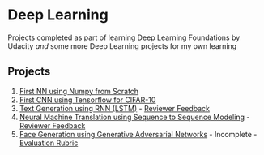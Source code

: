 # Deep Learning
Projects completed as part of learning Deep Learning Foundations by Udacity *and* some more Deep Learning projects for my own learning

Projects
---
1. [First NN using Numpy from Scratch](01-InitNN/first-neural-network.ipynb)
2. [First CNN using Tensorflow for CIFAR-10](02-InitCNN/dlnd_image_classification.ipynb)
3. [Text Generation using RNN (LSTM)](03-InitRNN/dlnd_tv_script_generation.ipynb) - [Reviewer Feedback](https://review.udacity.com/#!/reviews/468101/shared)
4. [Neural Machine Translation using Sequence to Sequence Modeling](04-InitSeqtoSeq/dlnd_language_translation.ipynb) - [Reviewer Feedback](https://review.udacity.com/#!/reviews/475593/shared)
5. [Face Generation using Generative Adversarial Networks](05-InitGANs/dlnd_face_generation.ipynb) - Incomplete - [Evaluation Rubric](https://review.udacity.com/#!/rubrics/891/view)